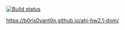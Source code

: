[![Build status](https://ci.appveyor.com/api/projects/status/frlfo7udekyqptd5/branch/main?svg=true)](https://ci.appveyor.com/project/b0ris0vant0n/ahj-hw2.1-dom/branch/main)

https://b0ris0vant0n.github.io/ahj-hw2.1-dom/
